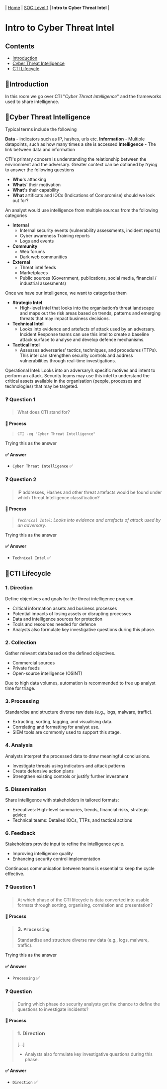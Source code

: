 | [Home](../README.md) | [SOC Level 1](../SOClevel1.md) | **Intro to Cyber Threat Intel** |

# Intro to Cyber Threat Intel

## Contents
- [Introduction](#introduction)
- [Cyber Threat Intelligence](#cyberthreatintelligence)
- [CTI Lifecycle](#ctilifecycle)



## 📘Introduction

In this room we go over CTI "_Cyber Threat Intelligence_" and the frameworks used to share intelligence. 


## 📘Cyber Threat Intelligence

Typical terms include the following

**Data** - indicators such as IP, hashes, urls etc.
**Information** - Multiple datapoints, such as how many times a site is accessed
**Intelligence** - The link between data and information

CTI's primary concern is understanding the relationship between the environment and the adversary. Greater context can be obtianed by _trying_ to answer the following questions
- **Who**'s attacking
- **What**s' their motivation
- **What**'s their capability
- **What** artificats and IOCs (Indications of Compromise) should we look out for?

An analyst would use intelligence from multiple sources from the following categories
- **Internal**
  - Internal security events (vulnerability assessments, incident reports)
  - Cyber awareness Training reports
  - Logs and events
- **Community**
  - Web forums
  - Dark web communities
- **External**
  - Threat intel feeds
  - Marketplaces
  - Public sources (Government, publications, social media, financial / industrial assesments)

Once we have our intelligence, we want to categorise them
- **Strategic Intel**
  - High-level intel that looks into the organisation’s threat landscape and maps out the risk areas based on trends, patterns and emerging threats that may impact business decisions.
- **Technical Intel**
  - Looks into evidence and artefacts of attack used by an adversary. Incident Response teams can use this intel to create a baseline attack surface to analyse and develop defence mechanisms.
- **Tactical Intel**
  - Assesses adversaries’ tactics, techniques, and procedures (TTPs). This intel can strengthen security controls and address vulnerabilities through real-time investigations.

Operational Intel: Looks into an adversary’s specific motives and intent to perform an attack. Security teams may use this intel to understand the critical assets available in the organisation (people, processes and technologies) that may be targeted.

### ❓ Question 1

> What does CTI stand for?

#### 🧪 Process

> `CTI -eq "Cyber Threat Intelligence"`

Trying this as the answer

#### ✅ Answer

- `Cyber Threat Intelligence` ✅


### ❓ Question 2

> IP addresses, Hashes and other threat artefacts would be found under which Threat Intelligence classification?

#### 🧪 Process

> _`Technical Intel`: Looks into evidence and artefacts of attack used by an adversary._

Trying this as the answer

#### ✅ Answer

- `Technical Intel` ✅



## 📘CTI Lifecycle

### 1. Direction

Define objectives and goals for the threat intelligence program.

- Critical information assets and business processes
- Potential impacts of losing assets or disrupting processes
- Data and intelligence sources for protection
- Tools and resources needed for defence
- Analysts also formulate key investigative questions during this phase.

### 2. Collection

Gather relevant data based on the defined objectives.

- Commercial sources
- Private feeds
- Open-source intelligence (OSINT)

Due to high data volumes, automation is recommended to free up analyst time for triage.

### 3. Processing

Standardise and structure diverse raw data (e.g., logs, malware, traffic).

- Extracting, sorting, tagging, and visualising data.
- Correlating and formatting for analyst use.
- SIEM tools are commonly used to support this stage.

### 4. Analysis

Analysts interpret the processed data to draw meaningful conclusions.

- Investigate threats using indicators and attack patterns
- Create defensive action plans
- Strengthen existing controls or justify further investment

### 5. Dissemination

Share intelligence with stakeholders in tailored formats:

- Executives: High-level summaries, trends, financial risks, strategic advice
- Technical teams: Detailed IOCs, TTPs, and tactical actions

### 6. Feedback

Stakeholders provide input to refine the intelligence cycle.

- Improving intelligence quality
- Enhancing security control implementation

Continuous communication between teams is essential to keep the cycle effective.

### ❓ Question 1

> At which phase of the CTI lifecycle is data converted into usable formats through sorting, organising, correlation and presentation?

#### 🧪 Process

> ### 3. `Processing`
> 
> Standardise and structure diverse raw data (e.g., logs, malware, traffic).

Trying this as the answer

#### ✅ Answer
 
- `Processing` ✅


### ❓ Question

> During which phase do security analysts get the chance to define the questions to investigate incidents?

#### 🧪 Process

> ### 1. Direction
> [...]
> - Analysts also formulate key investigative questions during this phase.

#### ✅ Answer

- `Direction` ✅
